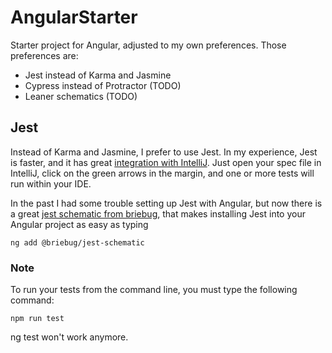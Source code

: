 # AngularStarter

Starter project for Angular, adjusted to my own preferences. Those preferences are:

- Jest instead of Karma and Jasmine
- Cypress instead of Protractor (TODO)
- Leaner schematics (TODO)

## Jest

Instead of Karma and Jasmine, I prefer to use Jest. In my experience, Jest is faster, and it has great [integration
with IntelliJ](https://www.jetbrains.com/help/idea/running-unit-tests-on-jest.html). Just open your spec file in
IntelliJ, click on the green arrows in the margin, and one or more tests will run within your IDE.

In the past I had some trouble setting up Jest with Angular, but now there is a great [jest schematic from 
briebug](https://github.com/briebug/jest-schematic), that makes installing Jest into your Angular project as easy
as typing

```shell script
ng add @briebug/jest-schematic
```

### Note

To run your tests from the command line, you must type the following command:

```shell script
npm run test
```

ng test won't work anymore.
